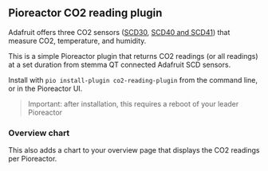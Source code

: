 ## Pioreactor CO2 reading plugin

Adafruit offers three CO2 sensors ([SCD30](https://www.adafruit.com/product/4867), [SCD40 and SCD41](https://learn.adafruit.com/adafruit-scd-40-and-scd-41)) that measure CO2, temperature, and humidity.

This is a simple Pioreactor plugin that returns CO2 readings (or all readings) at a set duration from stemma QT connected Adafruit SCD sensors.

Install with `pio install-plugin co2-reading-plugin` from the command line, or in the Pioreactor UI.

> Important: after installation, this requires a reboot of your leader Pioreactor

### Overview chart

This also adds a chart to your overview page that displays the CO2 readings per Pioreactor.
